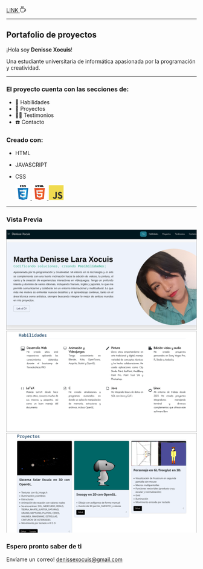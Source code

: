 <a href="https://denissexocuis.github.io/" target="_blank">
LINK
<svg xmlns="http://www.w3.org/2000/svg" width="16" height="16" fill="currentColor" class="bi bi-cup-hot" viewBox="0 0 16 16">
  <path fill-rule="evenodd" d="M.5 6a.5.5 0 0 0-.488.608l1.652 7.434A2.5 2.5 0 0 0 4.104 16h5.792a2.5 2.5 0 0 0 2.44-1.958l.131-.59a3 3 0 0 0 1.3-5.854l.221-.99A.5.5 0 0 0 13.5 6zM13 12.5a2 2 0 0 1-.316-.025l.867-3.898A2.001 2.001 0 0 1 13 12.5M2.64 13.825 1.123 7h11.754l-1.517 6.825A1.5 1.5 0 0 1 9.896 15H4.104a1.5 1.5 0 0 1-1.464-1.175"/>
  <path d="m4.4.8-.003.004-.014.019a4 4 0 0 0-.204.31 2 2 0 0 0-.141.267c-.026.06-.034.092-.037.103v.004a.6.6 0 0 0 .091.248c.075.133.178.272.308.445l.01.012c.118.158.26.347.37.543.112.2.22.455.22.745 0 .188-.065.368-.119.494a3 3 0 0 1-.202.388 5 5 0 0 1-.253.382l-.018.025-.005.008-.002.002A.5.5 0 0 1 3.6 4.2l.003-.004.014-.019a4 4 0 0 0 .204-.31 2 2 0 0 0 .141-.267c.026-.06.034-.092.037-.103a.6.6 0 0 0-.09-.252A4 4 0 0 0 3.6 2.8l-.01-.012a5 5 0 0 1-.37-.543A1.53 1.53 0 0 1 3 1.5c0-.188.065-.368.119-.494.059-.138.134-.274.202-.388a6 6 0 0 1 .253-.382l.025-.035A.5.5 0 0 1 4.4.8m3 0-.003.004-.014.019a4 4 0 0 0-.204.31 2 2 0 0 0-.141.267c-.026.06-.034.092-.037.103v.004a.6.6 0 0 0 .091.248c.075.133.178.272.308.445l.01.012c.118.158.26.347.37.543.112.2.22.455.22.745 0 .188-.065.368-.119.494a3 3 0 0 1-.202.388 5 5 0 0 1-.253.382l-.018.025-.005.008-.002.002A.5.5 0 0 1 6.6 4.2l.003-.004.014-.019a4 4 0 0 0 .204-.31 2 2 0 0 0 .141-.267c.026-.06.034-.092.037-.103a.6.6 0 0 0-.09-.252A4 4 0 0 0 6.6 2.8l-.01-.012a5 5 0 0 1-.37-.543A1.53 1.53 0 0 1 6 1.5c0-.188.065-.368.119-.494.059-.138.134-.274.202-.388a6 6 0 0 1 .253-.382l.025-.035A.5.5 0 0 1 7.4.8m3 0-.003.004-.014.019a4 4 0 0 0-.204.31 2 2 0 0 0-.141.267c-.026.06-.034.092-.037.103v.004a.6.6 0 0 0 .091.248c.075.133.178.272.308.445l.01.012c.118.158.26.347.37.543.112.2.22.455.22.745 0 .188-.065.368-.119.494a3 3 0 0 1-.202.388 5 5 0 0 1-.252.382l-.019.025-.005.008-.002.002A.5.5 0 0 1 9.6 4.2l.003-.004.014-.019a4 4 0 0 0 .204-.31 2 2 0 0 0 .141-.267c.026-.06.034-.092.037-.103a.6.6 0 0 0-.09-.252A4 4 0 0 0 9.6 2.8l-.01-.012a5 5 0 0 1-.37-.543A1.53 1.53 0 0 1 9 1.5c0-.188.065-.368.119-.494.059-.138.134-.274.202-.388a6 6 0 0 1 .253-.382l.025-.035A.5.5 0 0 1 10.4.8"/>
</svg>
</a>

---

## Portafolio de proyectos
¡Hola soy **Denisse Xocuis**!

Una estudiante universitaria de informática apasionada por la programación y creatividad.

---

### El proyecto cuenta con las secciones de:

- 🦾 Habilidades
- 📁 Proyectos
- 🧑‍🦱 Testimonios
- ☎️ Contacto

### Creado con:
- HTML
- JAVASCRIPT
- CSS

    <a href="https://www.w3schools.com/css/" target="_blank"> <img src="https://raw.githubusercontent.com/devicons/devicon/master/icons/css3/css3-original-wordmark.svg" alt="css3" width="40" height="40"/> </a>
    <a href="https://www.w3.org/html/" target="_blank"> <img src="https://raw.githubusercontent.com/devicons/devicon/master/icons/html5/html5-original-wordmark.svg" alt="html5" width="40" height="40"/> </a>
    <a href="https://developer.mozilla.org/en-US/docs/Web/JavaScript" target="_blank"> <img src="https://raw.githubusercontent.com/devicons/devicon/master/icons/javascript/javascript-original.svg" alt="javascript" width="40" height="40"/> </a>

___

### Vista Previa
![Proyecto](assets/PortafolioCAPTURA.png)
![Proyecto](assets/portafolioCAPTURA2.png)
![Proyecto](assets/portafolioCAPTURA3.png)

### **Espero pronto saber de ti**
Envíame un correo!
[denissexocuis@gmail.com](mailto:denissexocuis@gmail.com)
